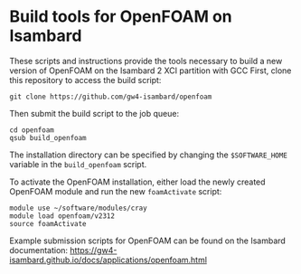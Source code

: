 # Build tools for OpenFOAM on Isambard

These scripts and instructions provide the tools necessary to build a new version of OpenFOAM on the Isambard 2 XCI partition with GCC
First, clone this repository to access the build script:

```shell script
git clone https://github.com/gw4-isambard/openfoam
```
Then submit the build script to the job queue:
```shell script
cd openfoam
qsub build_openfoam
```

The installation directory can be specified by changing the ```$SOFTWARE_HOME``` variable in the ```build_openfoam``` script.

To activate the OpenFOAM installation, either load the newly created OpenFOAM module and run the new ```foamActivate``` script:
``` shell script
module use ~/software/modules/cray
module load openfoam/v2312
source foamActivate
```

Example submission scripts for OpenFOAM can be found on the Isambard documentation: https://gw4-isambard.github.io/docs/applications/openfoam.html
